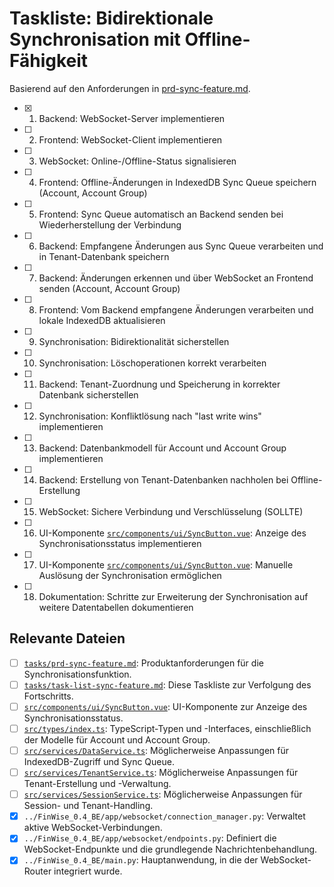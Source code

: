 # Taskliste: Bidirektionale Synchronisation mit Offline-Fähigkeit

Basierend auf den Anforderungen in [prd-sync-feature.md](tasks/prd-sync-feature.md).

- [x] 1. Backend: WebSocket-Server implementieren
- [ ] 2. Frontend: WebSocket-Client implementieren
- [ ] 3. WebSocket: Online-/Offline-Status signalisieren
- [ ] 4. Frontend: Offline-Änderungen in IndexedDB Sync Queue speichern (Account, Account Group)
- [ ] 5. Frontend: Sync Queue automatisch an Backend senden bei Wiederherstellung der Verbindung
- [ ] 6. Backend: Empfangene Änderungen aus Sync Queue verarbeiten und in Tenant-Datenbank speichern
- [ ] 7. Backend: Änderungen erkennen und über WebSocket an Frontend senden (Account, Account Group)
- [ ] 8. Frontend: Vom Backend empfangene Änderungen verarbeiten und lokale IndexedDB aktualisieren
- [ ] 9. Synchronisation: Bidirektionalität sicherstellen
- [ ] 10. Synchronisation: Löschoperationen korrekt verarbeiten
- [ ] 11. Backend: Tenant-Zuordnung und Speicherung in korrekter Datenbank sicherstellen
- [ ] 12. Synchronisation: Konfliktlösung nach "last write wins" implementieren
- [ ] 13. Backend: Datenbankmodell für Account und Account Group implementieren
- [ ] 14. Backend: Erstellung von Tenant-Datenbanken nachholen bei Offline-Erstellung
- [ ] 15. WebSocket: Sichere Verbindung und Verschlüsselung (SOLLTE)
- [ ] 16. UI-Komponente [`src/components/ui/SyncButton.vue`](src/components/ui/SyncButton.vue): Anzeige des Synchronisationsstatus implementieren
- [ ] 17. UI-Komponente [`src/components/ui/SyncButton.vue`](src/components/ui/SyncButton.vue): Manuelle Auslösung der Synchronisation ermöglichen
- [ ] 18. Dokumentation: Schritte zur Erweiterung der Synchronisation auf weitere Datentabellen dokumentieren

## Relevante Dateien

- [ ] [`tasks/prd-sync-feature.md`](tasks/prd-sync-feature.md): Produktanforderungen für die Synchronisationsfunktion.
- [ ] [`tasks/task-list-sync-feature.md`](tasks/task-list-sync-feature.md): Diese Taskliste zur Verfolgung des Fortschritts.
- [ ] [`src/components/ui/SyncButton.vue`](src/components/ui/SyncButton.vue): UI-Komponente zur Anzeige des Synchronisationsstatus.
- [ ] [`src/types/index.ts`](src/types/index.ts): TypeScript-Typen und -Interfaces, einschließlich der Modelle für Account und Account Group.
- [ ] [`src/services/DataService.ts`](src/services/DataService.ts): Möglicherweise Anpassungen für IndexedDB-Zugriff und Sync Queue.
- [ ] [`src/services/TenantService.ts`](src/services/TenantService.ts): Möglicherweise Anpassungen für Tenant-Erstellung und -Verwaltung.
- [ ] [`src/services/SessionService.ts`](src/services/SessionService.ts): Möglicherweise Anpassungen für Session- und Tenant-Handling.
- [x] `../FinWise_0.4_BE/app/websocket/connection_manager.py`: Verwaltet aktive WebSocket-Verbindungen.
- [x] `../FinWise_0.4_BE/app/websocket/endpoints.py`: Definiert die WebSocket-Endpunkte und die grundlegende Nachrichtenbehandlung.
- [x] `../FinWise_0.4_BE/main.py`: Hauptanwendung, in die der WebSocket-Router integriert wurde.
